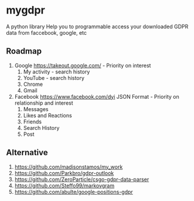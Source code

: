 # mygdpr
A python library Help you to programmable access your downloaded GDPR data from faccebook, google, etc

## Roadmap
1. Google <https://takeout.google.com/> - Priority on interest
   1. My activity - search history
   2. YouTube - search history
   3. Chrome
   4. Gmail
2. Facebook <https://www.facebook.com/dyi> JSON Format - Priority on relationship and interest
   1. Messages
   2. Likes and Reactions
   3. Friends
   4. Search History
   5. Post

## Alternative
1. <https://github.com/madisonstamos/my_work>
2. <https://github.com/Parkbro/gdpr-outlook>
2. <https://github.com/ZeroParticle/csgo-gdpr-data-parser>
3. <https://github.com/Steffo99/markovgram>
4. <https://github.com/abulte/google-positions-gdpr>